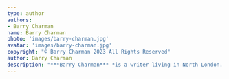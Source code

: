 ```yaml
---
type: author
authors:
- Barry Charman
name: Barry Charman
photo: 'images/barry-charman.jpg'
avatar: 'images/barry-charman.jpg'
copyright: "© Barry Charman 2023 All Rights Reserved"
author: Barry Charman
description: "***Barry Charman*** *is a writer living in North London. He has been published in various magazines, including* Ambit, Griffith Review, The Ghastling *and* Popshot Quarterly. *He has had poems published online and in print, most recently in* The Literary Hatchet *and* The Linnet’s Wings. *He has a blog at [barrycharman.blogspot.co.uk](http://barrycharman.blogspot.co.uk/).*"
---
```


